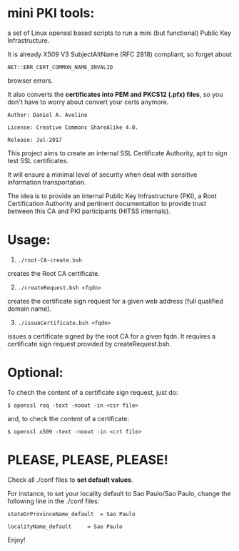 # mini PKI tools: 
a set of Linux openssl based scripts to run a mini (but functional) Public Key Infrastructure.

It is already X509 V3 SubjectAltName (RFC 2818) compliant, so forget about

`NET::ERR_CERT_COMMON_NAME_INVALID`

browser errors.


It also converts the **certificates into PEM and PKCS12 (.pfx) files**, so you don't have to worry about convert your certs anymore.


```
Author: Daniel A. Avelino 

License: Creative Commons ShareAlike 4.0.

Release: Jul-2017

```

This project aims to create an internal SSL Certificate Authority, apt to sign test SSL certificates.

It will ensure a minimal level of security when deal with sensitive information transportation.

The idea is to provide an internal Public Key Infrastructure (PKI), a Root
Certification Authority and pertinent documentation to provide trust between 
this CA and PKI participants (HITSS internals).

# Usage:

1. ```./root-CA-create.bsh```

creates the Root CA certificate. 

2. ```./createRequest.bsh <fqdn>```

creates the certificate sign request for a given web address (full qualified domain name).

3. ```./issueCertificate.bsh <fqdn>```

issues a certificate signed by the root CA for a given fqdn. It requires a certificate sign request provided by createRequest.bsh.


# Optional: 

To chech the content of a certificate sign request, just do:

```$ openssl req -text -noout -in <csr file>```

and, to check the content of a certificate:

```$ openssl x509 -text -noout -in <crt file>```


# PLEASE, PLEASE, PLEASE!
Check all ./conf files to **set default values**.

For instance, to set your locality default to Sao Paulo/Sao Paulo, change the following line in the ./conf files:


```stateOrProvinceName_default 	= Sao Paulo```

```localityName_default 	= Sao Paulo```



Enjoy!

